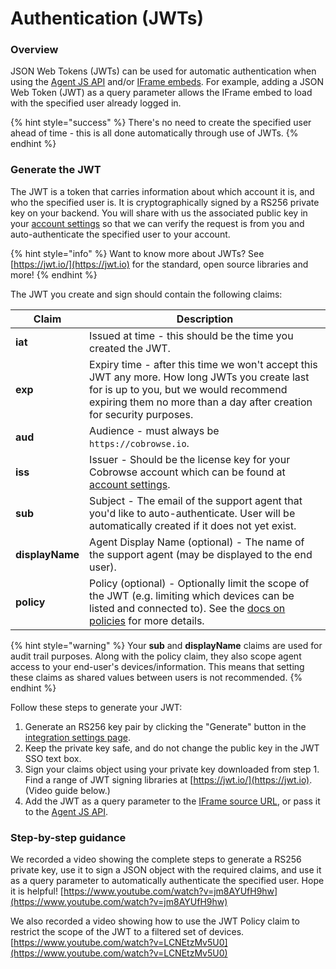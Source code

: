 # Authentication (JWTs)

### Overview

JSON Web Tokens (JWTs) can be used for automatic authentication when using the [Agent JS API](../agent-sdk/) and/or [IFrame embeds](../custom-iframe-embeds.md). For example, adding a JSON Web Token (JWT) as a query parameter allows the IFrame embed to load with the specified user already logged in.&#x20;

{% hint style="success" %}
There's no need to create the specified user ahead of time - this is all done automatically through use of JWTs.
{% endhint %}

### Generate the JWT

The JWT is a token that carries information about which account it is, and who the specified user is. It is cryptographically signed by a RS256 private key on your backend. You will share with us the associated public key in your [account settings](https://cobrowse.io/dashboard/settings/integrations) so that we can verify the request is from you and auto-authenticate the specified user to your account.&#x20;

{% hint style="info" %}
Want to know more about JWTs? See [https://jwt.io/](https://jwt.io) for the standard, open source libraries and more!
{% endhint %}

The JWT you create and sign should contain the following claims:

| Claim           | Description                                                                                                                                                                                                    |
| --------------- | -------------------------------------------------------------------------------------------------------------------------------------------------------------------------------------------------------------- |
| **iat**         | Issued at time - this should be the time you created the JWT.                                                                                                                                                  |
| **exp**         | Expiry time - after this time we won't accept this JWT any more. How long JWTs you create last for is up to you, but we would recommend expiring them no more than a day after creation for security purposes. |
| **aud**         | Audience - must always be `https://cobrowse.io`.                                                                                                                                                               |
| **iss**         | Issuer - Should be the license key for your Cobrowse account which can be found at [account settings](https://cobrowse.io/dashboard/settings).                                                                 |
| **sub**         | Subject - The email of the support agent that you'd like to auto-authenticate. User will be automatically created if it does not yet exist.                                                                    |
| **displayName** | Agent Display Name (optional) - The name of the support agent (may be displayed to the end user).                                                                                                              |
| **policy**      | Policy (optional) - Optionally limit the scope of the JWT (e.g. limiting which devices can be listed and connected to). See the [docs on policies](jwt-polices.md) for more details.                           |

{% hint style="warning" %}
Your **sub** and **displayName** claims are used for audit trail purposes. Along with the policy claim, they also scope agent access to your end-user's devices/information. This means that setting these claims as shared values between users is not recommended.
{% endhint %}

Follow these steps to generate your JWT:

1. Generate an RS256 key pair by clicking the "Generate" button in the [integration settings page](https://cobrowse.io/dashboard/settings/integrations).
2. Keep the private key safe, and do not change the public key in the JWT SSO text box.&#x20;
3. Sign your claims object using your private key downloaded from step 1. Find a range of JWT signing libraries at [https://jwt.io/](https://jwt.io). (Video guide below.)
4. Add the JWT as a query parameter to the [IFrame source URL](../custom-iframe-embeds.md), or pass it to the [Agent JS API](../agent-sdk/).

### Step-by-step guidance

We recorded a video showing the complete steps to generate a RS256 private key, use it to sign a JSON object with the required claims, and use it as a query parameter to automatically authenticate the specified user.  Hope it is helpful! [https://www.youtube.com/watch?v=jm8AYUfH9hw](https://www.youtube.com/watch?v=jm8AYUfH9hw)

We also recorded a video showing how to use the JWT Policy claim to restrict the scope of the JWT to a filtered set of devices. [https://www.youtube.com/watch?v=LCNEtzMv5U0](https://www.youtube.com/watch?v=LCNEtzMv5U0)
